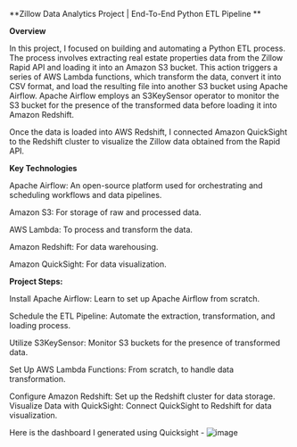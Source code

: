 **Zillow Data Analytics Project | End-To-End Python ETL Pipeline **

**Overview**

In this project, I focused on building and automating a Python ETL process. 
The process involves extracting real estate properties data from the Zillow Rapid API and loading it into an Amazon S3 bucket. 
This action triggers a series of AWS Lambda functions, which transform the data, convert it into CSV format, and load the resulting file into another S3 bucket using Apache Airflow. 
Apache Airflow employs an S3KeySensor operator to monitor the S3 bucket for the presence of the transformed data before loading it into Amazon Redshift.

Once the data is loaded into AWS Redshift, I connected Amazon QuickSight to the Redshift cluster to visualize the Zillow data obtained from the Rapid API.

**Key Technologies**

Apache Airflow: An open-source platform used for orchestrating and scheduling workflows and data pipelines.

Amazon S3: For storage of raw and processed data.

AWS Lambda: To process and transform the data.

Amazon Redshift: For data warehousing.

Amazon QuickSight: For data visualization.


**Project Steps:**

Install Apache Airflow: Learn to set up Apache Airflow from scratch.

Schedule the ETL Pipeline: Automate the extraction, transformation, and loading process.

Utilize S3KeySensor: Monitor S3 buckets for the presence of transformed data.

Set Up AWS Lambda Functions: From scratch, to handle data transformation.

Configure Amazon Redshift: Set up the Redshift cluster for data storage.
Visualize Data with QuickSight: Connect QuickSight to Redshift for data visualization.

Here is the dashboard I generated using Quicksight -
![image](https://github.com/nanditaNG/Zillow/assets/75269866/95b9614a-bbe0-46f1-adc4-e73b261f3c4b)

